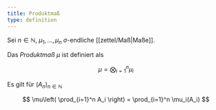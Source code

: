 ```yaml
---
title: Produktmaß
type: definition
---
```


Sei $n \in \mathbb{N}$, $\mu_1, \dots, \mu_n$ $\sigma$-endliche [[zettel/Maß|Maße]].

Das *Produktmaß* $\mu$ ist definiert als

$$
	\mu = \bigotimes_{i=1}^n \mu_i
$$

Es gilt für $(A_n)_{n \in \mathbb{N}}$

$$
\mu\left( \prod_{i=1}^n A_i \right) = \prod_{i=1}^n \mu_i(A_i)
$$